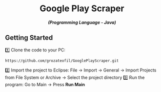 <div align="center" style="margin-top: 0;">
  <h1>Google Play Scraper</h1>
</div>
<em>
  <h5 align="center">(Programming Language - Java)</h5>
</em>

## Getting Started
1️⃣ Clone the code to your PC:
```shell
https://github.com/grozateofil/GooglePlayScraper.git
```
2️⃣ Import the project to Eclipse:
File -> Import -> General -> Import Projects from File System or Archive -> Select the project directory 
3️⃣ Run the program:
Go to Main -> Press <b>Run Main</b>

